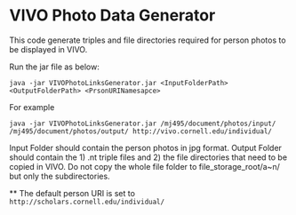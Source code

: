 # VIVO Photo Data Generator
This code generate triples and file directories required for person photos to be displayed in VIVO.

Run the jar file as below:
```
java -jar VIVOPhotoLinksGenerator.jar <InputFolderPath> <OutputFolderPath> <PrsonURINamesapce>
```
For example

```
java -jar VIVOPhotoLinksGenerator.jar /mj495/document/photos/input/ /mj495/document/photos/output/ http://vivo.cornell.edu/individual/
```

Input Folder should contain the person photos in jpg format.
Output Folder should contain the 1) .nt triple files and 2) the file directories that need to be copied in VIVO. Do not copy the whole file folder to file_storage_root/a~n/  but only the subdirectories.


** The default person URI is set to ``` http://scholars.cornell.edu/individual/ ```
